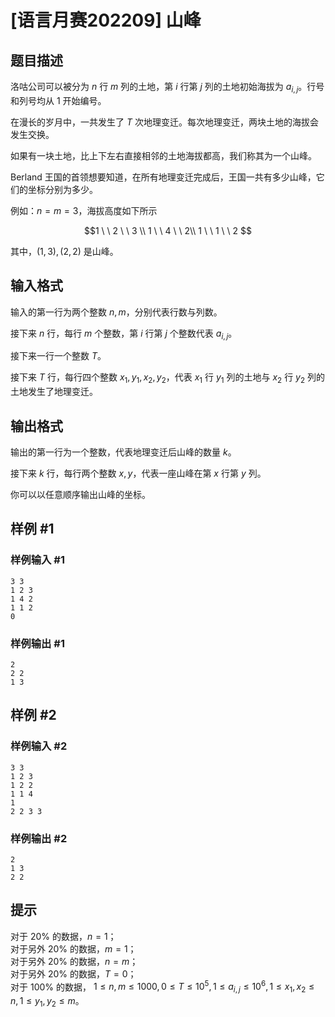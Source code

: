# [语言月赛202209] 山峰

## 题目描述

洛咕公司可以被分为 $n$ 行 $m$ 列的土地，第 $i$ 行第 $j$ 列的土地初始海拔为 $a_{i,j}$。行号和列号均从 $1$ 开始编号。

在漫长的岁月中，一共发生了 $T$ 次地理变迁。每次地理变迁，两块土地的海拔会发生交换。

如果有一块土地，比上下左右直接相邻的土地海拔都高，我们称其为一个山峰。

Berland 王国的首领想要知道，在所有地理变迁完成后，王国一共有多少山峰，它们的坐标分别为多少。

例如：$n=m=3$，海拔高度如下所示

$$1 \ \ 2 \ \ 3 \\
1 \ \ 4 \ \ 2\\
1 \ \ 1 \ \ 2
$$

其中，$(1,3),(2,2)$ 是山峰。

## 输入格式

输入的第一行为两个整数 $n,m$，分别代表行数与列数。

接下来 $n$ 行，每行 $m$ 个整数，第 $i$ 行第 $j$ 个整数代表 $a_{i,j}$。

接下来一行一个整数 $T$。

接下来 $T$ 行，每行四个整数 $x_1,y_1,x_2,y_2$，代表 $x_1$ 行 $y_1$ 列的土地与 $x_2$ 行 $y_2$ 列的土地发生了地理变迁。

## 输出格式

输出的第一行为一个整数，代表地理变迁后山峰的数量 $k$。

接下来 $k$ 行，每行两个整数 $x,y$，代表一座山峰在第 $x$ 行第 $y$ 列。

你可以以任意顺序输出山峰的坐标。

## 样例 #1

### 样例输入 #1
```
3 3
1 2 3
1 4 2
1 1 2
0
```

### 样例输出 #1

```
2
2 2
1 3
```

## 样例 #2

### 样例输入 #2
```
3 3
1 2 3
1 2 2
1 1 4
1
2 2 3 3
```

### 样例输出 #2

```
2
1 3
2 2
```

## 提示

对于 $20\%$ 的数据，$n=1$；  
对于另外 $20\%$ 的数据，$m=1$；  
对于另外 $20\%$ 的数据，$n=m$；  
对于另外 $20\%$ 的数据，$T=0$；  
对于 $100\%$ 的数据，
$1 \le n,m \le 1000,
0 \le T \le 10^5,
1 \le a_{i,j} \le 10^6,
1\le x_1,x_2\le n,
1\le y_1,y_2\le m$。
